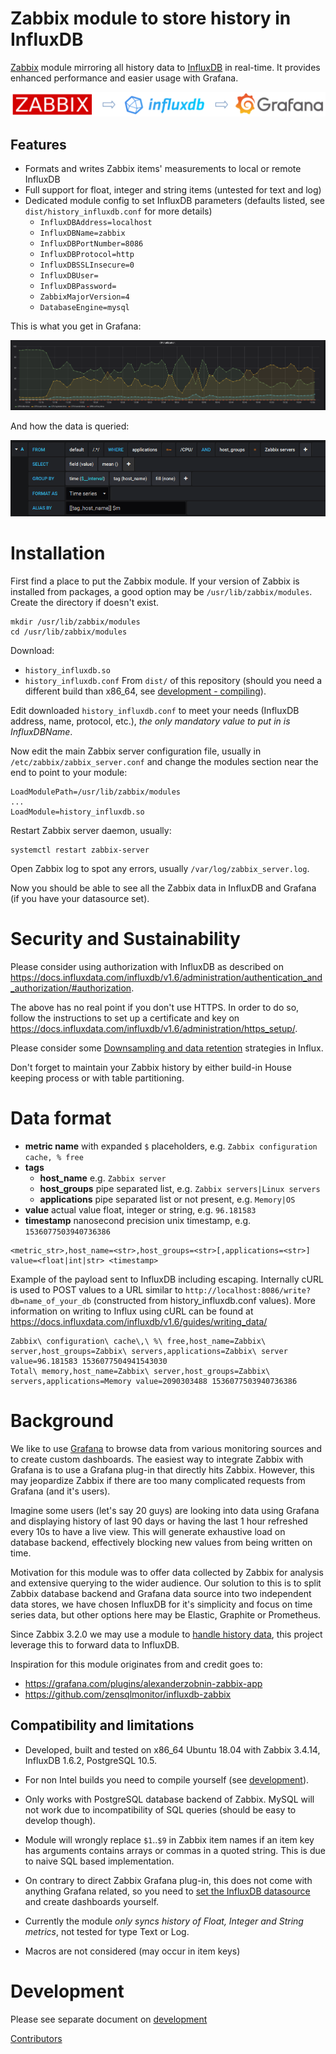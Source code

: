 # Zabbix module to store history in InfluxDB

[Zabbix](https://www.zabbix.com/documentation) module mirroring all history data to [InfluxDB](https://docs.influxdata.com/influxdb) in real-time. It provides enhanced performance and easier usage with Grafana.

![Zabbix -> InfluxDB -> Grafana](./img/module_concept.png)


## Features

- Formats and writes Zabbix items' measurements to local or remote InfluxDB
- Full support for float, integer and string items (untested for text and log)
- Dedicated module config to set InfluxDB parameters (defaults listed, see `dist/history_influxdb.conf` for more details)
  - `InfluxDBAddress=localhost`
  - `InfluxDBName=zabbix`
  - `InfluxDBPortNumber=8086`
  - `InfluxDBProtocol=http`
  - `InfluxDBSSLInsecure=0`
  - `InfluxDBUser=`
  - `InfluxDBPassword=`
  - `ZabbixMajorVersion=4`
  - `DatabaseEngine=mysql`


This is what you get in Grafana:

![example of grafana graphs](./img/grafana_example01.png "An example of Zabbix data shown in Grafana")

And how the data is queried:

![querying the data in grafana](./img/grafana_query.png "Querying items in grafana")


# Installation

First find a place to put the Zabbix module. If your version of Zabbix is installed from packages, a good option may be `/usr/lib/zabbix/modules`. Create the directory if doesn't exist.

```
mkdir /usr/lib/zabbix/modules
cd /usr/lib/zabbix/modules
```

Download:
- `history_influxdb.so`
- `history_influxdb.conf`
From `dist/` of this repository (should you need a different build than x86_64, see [development - compiling](./DEVELOPMENT.md)).

Edit downloaded `history_influxdb.conf` to meet your needs (InfluxDB address, name, protocol, etc.), _the only mandatory value to put in is InfluxDBName_.

Now edit the main Zabbix server configuration file, usually in `/etc/zabbix/zabbix_server.conf` and change the modules section near the end to point to your module:

```
LoadModulePath=/usr/lib/zabbix/modules
...
LoadModule=history_influxdb.so
```

Restart Zabbix server daemon, usually:

```
systemctl restart zabbix-server
```

Open Zabbix log to spot any errors, usually `/var/log/zabbix_server.log`.

Now you should be able to see all the Zabbix data in InfluxDB and Grafana (if you have your datasource set).


# Security and Sustainability

Please consider using authorization with InfluxDB as described on
https://docs.influxdata.com/influxdb/v1.6/administration/authentication_and_authorization/#authorization.

The above has no real point if you don't use HTTPS. In order to do so, follow the instructions to set up a certificate and key on https://docs.influxdata.com/influxdb/v1.6/administration/https_setup/.

Please consider some [Downsampling and data retention](https://docs.influxdata.com/influxdb/v1.6/guides/downsampling_and_retention/) strategies in Influx.

Don't forget to maintain your Zabbix history by either build-in House keeping process or with table partitioning.


# Data format

- __metric name__ with expanded `$` placeholders, e.g. `Zabbix configuration cache, % free`
- __tags__
  - __host_name__ e.g. `Zabbix server`
  - __host_groups__ pipe separated list, e.g. `Zabbix servers|Linux servers`
  - __applications__ pipe separated list or not present, e.g. `Memory|OS`
- __value__ actual value float, integer or string, e.g. `96.181583`
- __timestamp__ nanosecond precision unix timestamp, e.g. `1536077503940736386`

```
<metric_str>,host_name=<str>,host_groups=<str>[,applications=<str>] value=<float|int|str> <timestamp>
```

Example of the payload sent to InfluxDB including escaping. Internally cURL is used to POST values to a URL similar to `http://localhost:8086/write?db=name_of_your_db` (constructed from history_influxdb.conf values). More information on writing to Influx using cURL can be found at https://docs.influxdata.com/influxdb/v1.6/guides/writing_data/


```
Zabbix\ configuration\ cache\,\ %\ free,host_name=Zabbix\ server,host_groups=Zabbix\ servers,applications=Zabbix\ server value=96.181583 1536077504941543030
Total\ memory,host_name=Zabbix\ server,host_groups=Zabbix\ servers,applications=Memory value=2090303488 1536077503940736386
```


# Background

We like to use [Grafana](http://docs.grafana.org/) to browse data from various monitoring sources and to create custom dashboards. The easiest way to integrate Zabbix with Grafana is to use a Grafana plug-in that directly hits Zabbix. However, this may jeopardize Zabbix if there are too many complicated requests from Grafana (and it's users).

Imagine some users (let's say 20 guys) are looking into data using Grafana and displaying history of last 90 days or having the last 1 hour refreshed every 10s to have a live view. This will generate exhaustive load on database backend, effectively blocking new values from being written on time.

Motivation for this module was to offer data collected by Zabbix for analysis and extensive querying to the wider audience. Our solution to this is to split Zabbix database backend and Grafana data source into two independent data stores, we have chosen InfluxDB for it's simplicity and focus on time series data, but other options here may be Elastic, Graphite or Prometheus.

Since Zabbix 3.2.0 we may use a module to [handle history data](https://www.zabbix.com/documentation/3.4/manual/config/items/loadablemodules), this project leverage this to forward data to InfluxDB.

Inspiration for this module originates from and credit goes to:
- https://grafana.com/plugins/alexanderzobnin-zabbix-app
- https://github.com/zensqlmonitor/influxdb-zabbix


## Compatibility and limitations

- Developed, built and tested on x86_64 Ubuntu 18.04 with Zabbix 3.4.14, InfluxDB 1.6.2, PostgreSQL 10.5.

- For non Intel builds you need to compile yourself (see [development](./DEVELOPMENT.md)).

- Only works with PostgreSQL database backend of Zabbix. MySQL will not work due to incompatibility of SQL queries (should be easy to develop though).

- Module will wrongly replace `$1`..`$9` in Zabbix item names if an item key has arguments contains arrays or commas in a quoted string. This is due to naive SQL based implementation.

- On contrary to direct Zabbix Grafana plug-in, this does not come with anything Grafana related, so you need to [set the InfluxDB datasource](http://docs.grafana.org/features/datasources/influxdb/) and create dashboards yourself.

- Currently the module _only syncs history of Float, Integer and String metrics_, not tested for type Text or Log.

- Macros are not considered (may occur in item keys)


# Development

Please see separate document on [development](./DEVELOPMENT.md)

[Contributors](./AUTHORS.md)
